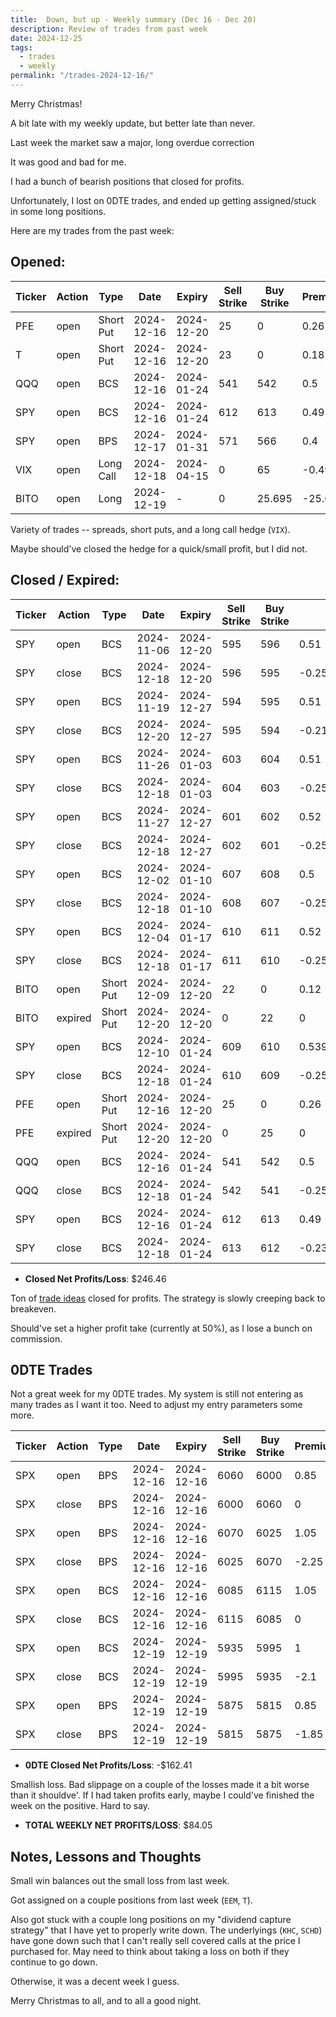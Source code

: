 ```yaml
---
title:  Down, but up - Weekly summary (Dec 16 - Dec 20)
description: Review of trades from past week
date: 2024-12-25
tags:
  - trades
  - weekly
permalink: "/trades-2024-12-16/"
---
```


Merry Christmas!

A bit late with my weekly update, but better late than never.

Last week the market saw a major, long overdue correction

It was good and bad for me.  

I had a bunch of bearish positions that closed for profits.  

Unfortunately, I lost on 0DTE trades, and ended up getting assigned/stuck in some long positions.

Here are my trades from the past week:

## Opened:

<div class="trade-table weekly full-width">

|**Ticker**|**Action**|**Type**|**Date**|**Expiry**|**Sell Strike**|**Buy Strike**|**Premium**|**Qty**|**Fee**|**Net**|
|---|---|---|---|---|---|---|---|---|---|---|
|PFE|open|Short Put|2024-12-16|2024-12-20|25|0|0.26|1|0.57|25.43|
|T|open|Short Put|2024-12-16|2024-12-20|23|0|0.18|1|1.04|16.96|
|QQQ|open|BCS|2024-12-16|2024-01-24|541|542|0.5|1|1.42|48.58|
|SPY|open|BCS|2024-12-16|2024-01-24|612|613|0.49|1|1.41|47.59|
|SPY|open|BPS|2024-12-17|2024-01-31|571|566|0.4|1|2.11|37.89|
|VIX|open|Long Call|2024-12-18|2024-04-15|0|65|-0.49|1|1.3|-50.3|
|BITO|open|Long|2024-12-19|-|0|25.695|-25.695|1|1|-2570.5|

</div>

Variety of trades -- spreads, short puts, and a long call hedge (`VIX`).

Maybe should've closed the hedge for a quick/small profit, but I did not.

## Closed / Expired:

<div class = "trade-table monthly full-width">

|**Ticker**|**Action**|**Type**|**Date**|**Expiry**|**Sell Strike**|**Buy Strike**|**Premium**|**Qty**|**Fee**|**Net**|**Profit/Loss**|
|---|---|---|---|---|---|---|---|---|---|---|---|
|SPY|open|BCS|2024-11-06|2024-12-20|595|596|0.51|1|1.43|49.57|$23.18|
|SPY|close|BCS|2024-12-18|2024-12-20|596|595|-0.25|1|1.39|-26.39|
|SPY|open|BCS|2024-11-19|2024-12-27|594|595|0.51|1|1.43|49.57|$26.48|
|SPY|close|BCS|2024-12-20|2024-12-27|595|594|-0.21|1|2.09|-23.09|
|SPY|open|BCS|2024-11-26|2024-01-03|603|604|0.51|1|2.13|48.87|$21.78|
|SPY|close|BCS|2024-12-18|2024-01-03|604|603|-0.25|1|2.09|-27.09|
|SPY|open|BCS|2024-11-27|2024-12-27|601|602|0.52|1|2.12|49.88|$23.49|
|SPY|close|BCS|2024-12-18|2024-12-27|602|601|-0.25|1|1.39|-26.39|
|SPY|open|BCS|2024-12-02|2024-01-10|607|608|0.5|1|2.12|47.88|$20.79|
|SPY|close|BCS|2024-12-18|2024-01-10|608|607|-0.25|1|2.09|-27.09|
|SPY|open|BCS|2024-12-04|2024-01-17|610|611|0.52|1|1.41|50.59|$22.52|
|SPY|close|BCS|2024-12-18|2024-01-17|611|610|-0.25|1|3.07|-28.07|
|BITO|open|Short Put|2024-12-09|2024-12-20|22|0|0.12|1|0.8|11.2|$11.20|
|BITO|expired|Short Put|2024-12-20|2024-12-20|0|22|0|1|0|0|
|SPY|open|BCS|2024-12-10|2024-01-24|609|610|0.539999999999999|1|1.41|52.5899999999999|$26.20|
|SPY|close|BCS|2024-12-18|2024-01-24|610|609|-0.25|1|1.39|-26.39|
|PFE|open|Short Put|2024-12-16|2024-12-20|25|0|0.26|1|0.57|25.43|$25.43|
|PFE|expired|Short Put|2024-12-20|2024-12-20|0|25|0|1|0|0|
|QQQ|open|BCS|2024-12-16|2024-01-24|541|542|0.5|1|1.42|48.58|$22.19|
|QQQ|close|BCS|2024-12-18|2024-01-24|542|541|-0.25|1|1.39|-26.39|
|SPY|open|BCS|2024-12-16|2024-01-24|612|613|0.49|1|1.41|47.59|$23.20|
|SPY|close|BCS|2024-12-18|2024-01-24|613|612|-0.23|1|1.39|-24.39|

</div>

- **Closed Net Profits/Loss**: $246.46

Ton of [trade ideas](/options-alpha-strategy/) closed for profits.  The strategy is slowly creeping back to breakeven.  

Should've set a higher profit take (currently at 50%), as I lose a bunch on commission.

## 0DTE Trades

Not a great week for my 0DTE trades.  My system is still not entering as many trades as I want it too.  Need to adjust my entry parameters some more.

<div class = "trade-table monthly full-width">

|**Ticker**|**Action**|**Type**|**Date**|**Expiry**|**Sell Strike**|**Buy Strike**|**Premium**|**Qty**|**Fee**|**Net**|**Profit/Loss**|
|---|---|---|---|---|---|---|---|---|---|---|---|
|SPX|open|BPS|2024-12-16|2024-12-16|6060|6000|0.85|1|3.09|81.91|$81.91|
|SPX|close|BPS|2024-12-16|2024-12-16|6000|6060|0|1|0|0|
|SPX|open|BPS|2024-12-16|2024-12-16|6070|6025|1.05|1|3.19|101.81|-$124.93|
|SPX|close|BPS|2024-12-16|2024-12-16|6025|6070|-2.25|1|1.74|-226.74|
|SPX|open|BCS|2024-12-16|2024-12-16|6085|6115|1.05|1|3.18|101.82|$101.82|
|SPX|close|BCS|2024-12-16|2024-12-16|6115|6085|0|1|0|0|
|SPX|open|BCS|2024-12-19|2024-12-19|5935|5995|1|1|3.19|96.81|-$114.83|
|SPX|close|BCS|2024-12-19|2024-12-19|5995|5935|-2.1|1|1.64|-211.64|
|SPX|open|BPS|2024-12-19|2024-12-19|5875|5815|0.85|1|3.19|81.81|-$106.38|
|SPX|close|BPS|2024-12-19|2024-12-19|5815|5875|-1.85|1|3.19|-188.19|

</div>

- **0DTE Closed Net Profits/Loss**: -$162.41

Smallish loss.  Bad slippage on a couple of the losses made it a bit worse than it shouldve'.  If I had taken profits early, maybe I could've finished the week on the positive.  Hard to say.

- **TOTAL WEEKLY NET PROFITS/LOSS**: $84.05


## Notes, Lessons and Thoughts

Small win balances out the small loss from last week.

Got assigned on a couple positions from last week (`EEM`, `T`).  

Also got stuck with a couple long positions on my "dividend capture strategy" that I have yet to properly write down.  The underlyings (`KHC`, `SCHD`) have gone down such that I can't really sell covered calls at the price I purchased for.  May need to think about taking a loss on both if they continue to go down.

Otherwise, it was a decent week I guess.

Merry Christmas to all, and to all a good night.





